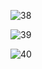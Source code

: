 
![38](https://user-images.githubusercontent.com/67450169/192083509-a9b2a85c-e5a2-472b-aa66-388621c444d2.png)

![39](https://user-images.githubusercontent.com/67450169/192083513-d33b2afe-5db9-4e14-a4ac-ee2f208d180e.png)

![40](https://user-images.githubusercontent.com/67450169/192083515-3380434c-670b-44cc-b5fa-7f92d58f7ad4.png)

